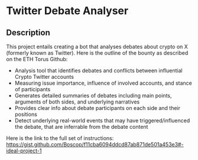 # Twitter Debate Analyser 

## Description 
This project entails creating a bot that analyses debates about crypto on X (formerly known as Twitter). Here is the outline of the bounty as described on the ETH Torus Github: 
- Analysis tool that identifies debates and conflicts between influential Crypto Twitter accounts
- Measuring issue importance, influence of involved accounts, and stance of participants
- Generates detailed summaries of debates including main points, arguments of both sides, and underlying narratives
- Provides clear info about debate participants on each side and their positions
- Detect underlying real-world events that may have triggered/influenced the debate, that are inferrable from the debate content

Here is the link to the full set of instructions: https://gist.github.com/Boscop/f11cba6094ddcd87ab871de501a453e3#-ideal-project-1